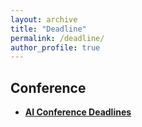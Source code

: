```yaml
---
layout: archive
title: "Deadline"
permalink: /deadline/
author_profile: true
---
```

## Conference

* <b> <span style="color:red">[AI Conference Deadlines](https://aideadlin.es/?sub=ML,CV,NLP,RO,SP,DM)</span> </b>





